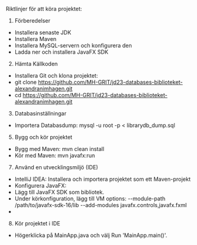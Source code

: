 
Riktlinjer för att köra projektet:
1. Förberedelser
- Installera senaste JDK
- Installera Maven
- Installera MySQL-servern och konfigurera den
- Ladda ner och installera JavaFX SDK

2. Hämta Källkoden
- Installera Git och klona projektet:
- git clone https://github.com/MH-GRIT/jd23-databases-biblioteket-alexandranimhagen.git
- cd https://github.com/MH-GRIT/jd23-databases-biblioteket-alexandranimhagen.git

3. Databasinställningar
- Importera Databasdump: mysql -u root -p < librarydb_dump.sql

5. Bygg och kör projektet
- Bygg med Maven: mvn clean install
- Kör med Maven: mvn javafx:run

7. Använd en utvecklingsmiljö (IDE)
- IntelliJ IDEA: Installera och importera projektet som ett Maven-projekt
- Konfigurera JavaFX:
- Lägg till JavaFX SDK som bibliotek.
- Under körkonfiguration, lägg till VM options: --module-path /path/to/javafx-sdk-16/lib --add-modules javafx.controls,javafx.fxml
- 
8. Kör projektet i IDE
- Högerklicka på MainApp.java och välj Run 'MainApp.main()'.
